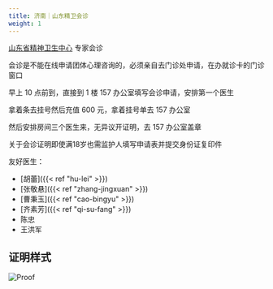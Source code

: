 ```yaml
---
title: 济南｜山东精卫会诊
weight: 1
---
```


[山东省精神卫生中心](https://amap.com/place/B0FFM4NU1Y) 专家会诊

会诊是不能在线申请团体心理咨询的，必须亲自去门诊处申请，在办就诊卡的门诊窗口

早上 10 点前到，直接到 1 楼 157 办公室填写会诊申请，安排第一个医生

拿着条去挂号然后充值 600 元，拿着挂号单去 157 办公室

然后安排房间三个医生来，无异议开证明，去 157 办公室盖章

关于会诊证明即使满18岁也需监护人填写申请表并提交身份证复印件

友好医生：

- [胡蕾]({{< ref "hu-lei" >}})
- [张敬悬]({{< ref "zhang-jingxuan" >}})
- [曹秉玉]({{< ref "cao-bingyu" >}})
- [齐素芳]({{< ref "qi-su-fang" >}})
- 陈忠
- 王洪军

## 证明样式

![Proof](/images/doctor/proof/sdmhc-com.jpg)
